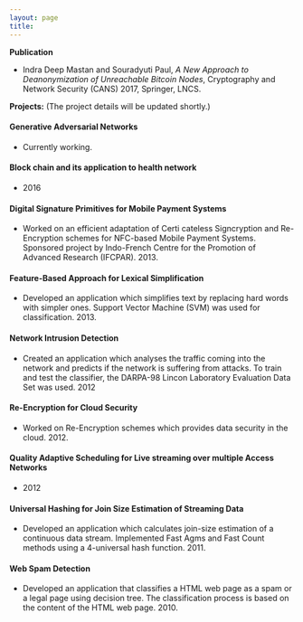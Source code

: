 ```yaml
---
layout: page
title: 
---
```

**Publication**
- Indra Deep Mastan and Souradyuti Paul, *A New Approach to Deanonymization of Unreachable Bitcoin Nodes*, Cryptography and Network Security (CANS) 2017, Springer, LNCS.

**Projects:** (The project details will be updated shortly.)

#### Generative Adversarial Networks
- Currently working.

#### Block chain and its application to health network
- 2016

#### Digital Signature Primitives for Mobile Payment Systems
-  Worked on an efficient adaptation of Certi cateless Signcryption and Re-Encryption schemes for NFC-based Mobile Payment Systems. Sponsored project by Indo-French Centre for the Promotion of Advanced Research (IFCPAR). 2013.

#### Feature-Based Approach for Lexical Simplification
-  Developed an application which simplifies text by replacing hard words with simpler ones. Support Vector Machine (SVM) was used for classification. 2013.

#### Network Intrusion Detection
- Created an application which analyses the traffic coming into the network and predicts if the network is suffering from attacks. To train and test the classifier, the DARPA-98 Lincon Laboratory Evaluation Data Set was used. 2012

#### Re-Encryption for Cloud Security
- Worked on Re-Encryption schemes which provides data security in the cloud. 2012.

#### Quality Adaptive Scheduling for Live streaming over multiple Access Networks
- 2012

#### Universal Hashing for Join Size Estimation of Streaming Data
- Developed an application which calculates join-size estimation of a continuous data stream. Implemented Fast Agms and Fast Count methods using a 4-universal hash function. 2011.

#### Web Spam Detection
- Developed an application that classifies a HTML web page as a spam or a legal page using decision tree. The classification process is based on the content of the HTML web page. 2010.
